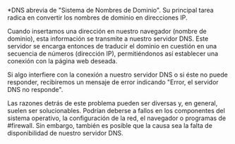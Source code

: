 *DNS abrevia de "Sistema de Nombres de Dominio". Su principal tarea radica en convertir los nombres de dominio en direcciones IP.

Cuando insertamos una dirección en nuestro navegador (nombre de dominio), esta información se transmite a nuestro servidor DNS. Este servidor se encarga entonces de traducir el dominio en cuestión en una secuencia de números (dirección IP), permitiéndonos así establecer una conexión con la página web deseada.

Si algo interfiere con la conexión a nuestro servidor DNS o si éste no puede responder, recibiremos un mensaje de error indicando "Error, el servidor DNS no responde".

Las razones detrás de este problema pueden ser diversas y, en general, suelen ser solucionables. Podrían deberse a fallos en los componentes del sistema operativo, la configuración de la red, el navegador o programas de #firewall. Sin embargo, también es posible que la causa sea la falta de disponibilidad de nuestro servidor DNS.
